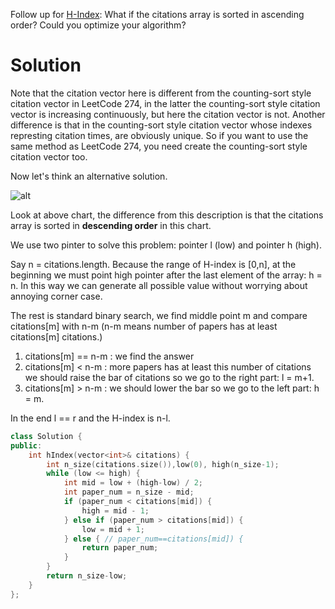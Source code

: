 Follow up for [H-Index](https://leetcode.com/problems/h-index/description/): What if the citations array is sorted in ascending order? Could you optimize your algorithm?

# Solution

Note that the citation vector here is different from the counting-sort style citation vector in LeetCode 274, in the latter the counting-sort style citation vector is increasing continuously, but here the citation vector is not. Another difference is that in the counting-sort style citation vector whose indexes represting citation times, are obviously unique. So if you want to use the same method as LeetCode 274, you need create the counting-sort style citation vector too. 

Now let's think an alternative solution.
 
![alt](https://upload.wikimedia.org/wikipedia/commons/d/da/H-index-en.svg)

Look at above chart, the difference from this description is that the citations array is sorted in __descending order__ in this chart.

                        
We use two pinter to solve this problem: pointer l (low) and pointer h (high).

Say n = citations.length.
Because the range of H-index is [0,n], at the beginning we must point high pointer after the last element of the array: h = n. In this way we can generate all possible value without worrying about annoying corner case.

The rest is standard binary search, we find middle point m and compare citations[m] with n-m (n-m means number of papers has at least citations[m] citations.)

1. citations[m] == n-m : we find the answer
2. citations[m] < n-m : more papers has at least this number of citations we should raise the bar of citations so we go to the right part: l = m+1.
3. citations[m] > n-m : we should lower the bar so we go to the left part: h = m.

In the end l == r and the H-index is n-l. 

```cpp
class Solution {
public:
    int hIndex(vector<int>& citations) {
        int n_size(citations.size()),low(0), high(n_size-1);
        while (low <= high) {
            int mid = low + (high-low) / 2;
            int paper_num = n_size - mid;
            if (paper_num < citations[mid]) { 
                high = mid - 1;
            } else if (paper_num > citations[mid]) {
                low = mid + 1;
            } else { // paper_num==citations[mid]) {
                return paper_num;
            } 
        }
        return n_size-low;
    }
};
```

